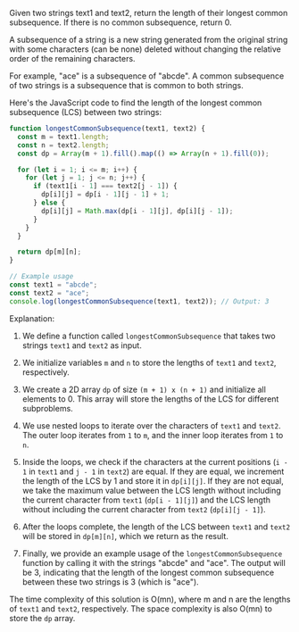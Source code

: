 Given two strings text1 and text2, return the length of their longest common subsequence. If there is no common subsequence, return 0.

A subsequence of a string is a new string generated from the original string with some characters (can be none) deleted without changing the relative order of the remaining characters.

For example, "ace" is a subsequence of "abcde".
A common subsequence of two strings is a subsequence that is common to both strings.

Here's the JavaScript code to find the length of the longest common subsequence (LCS) between two strings:

```javascript
function longestCommonSubsequence(text1, text2) {
  const m = text1.length;
  const n = text2.length;
  const dp = Array(m + 1).fill().map(() => Array(n + 1).fill(0));

  for (let i = 1; i <= m; i++) {
    for (let j = 1; j <= n; j++) {
      if (text1[i - 1] === text2[j - 1]) {
        dp[i][j] = dp[i - 1][j - 1] + 1;
      } else {
        dp[i][j] = Math.max(dp[i - 1][j], dp[i][j - 1]);
      }
    }
  }

  return dp[m][n];
}

// Example usage
const text1 = "abcde";
const text2 = "ace";
console.log(longestCommonSubsequence(text1, text2)); // Output: 3
```

Explanation:

1. We define a function called `longestCommonSubsequence` that takes two strings `text1` and `text2` as input.

2. We initialize variables `m` and `n` to store the lengths of `text1` and `text2`, respectively.

3. We create a 2D array `dp` of size `(m + 1) x (n + 1)` and initialize all elements to 0. This array will store the lengths of the LCS for different subproblems.

4. We use nested loops to iterate over the characters of `text1` and `text2`. The outer loop iterates from `1` to `m`, and the inner loop iterates from `1` to `n`.

5. Inside the loops, we check if the characters at the current positions (`i - 1` in `text1` and `j - 1` in `text2`) are equal. If they are equal, we increment the length of the LCS by 1 and store it in `dp[i][j]`. If they are not equal, we take the maximum value between the LCS length without including the current character from `text1` (`dp[i - 1][j]`) and the LCS length without including the current character from `text2` (`dp[i][j - 1]`).

6. After the loops complete, the length of the LCS between `text1` and `text2` will be stored in `dp[m][n]`, which we return as the result.

7. Finally, we provide an example usage of the `longestCommonSubsequence` function by calling it with the strings "abcde" and "ace". The output will be 3, indicating that the length of the longest common subsequence between these two strings is 3 (which is "ace").

The time complexity of this solution is O(mn), where m and n are the lengths of `text1` and `text2`, respectively. The space complexity is also O(mn) to store the `dp` array.
